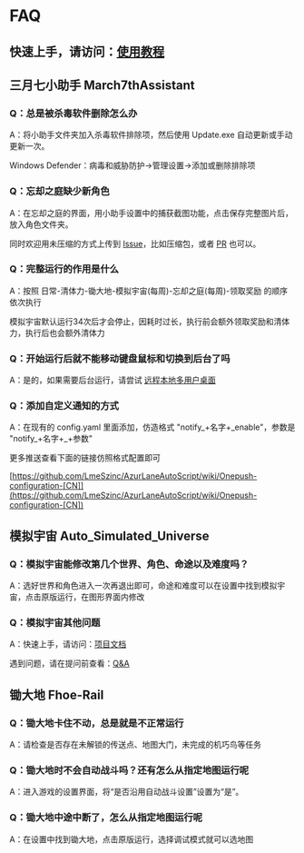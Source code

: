 # FAQ

<!-- ## [视频教程](https://www.bilibili.com/video/BV13h4y1m7VP/) -->

## 快速上手，请访问：[使用教程](https://moesnow.github.io/March7thAssistant/#/assets/docs/Tutorial)

## 三月七小助手 March7thAssistant

### Q：总是被杀毒软件删除怎么办

A：将小助手文件夹加入杀毒软件排除项，然后使用 Update.exe 自动更新或手动更新一次。

Windows Defender：病毒和威胁防护→管理设置→添加或删除排除项

### Q：忘却之庭缺少新角色

A：在忘却之庭的界面，用小助手设置中的捕获截图功能，点击保存完整图片后，放入角色文件夹。

同时欢迎用未压缩的方式上传到 [Issue](https://github.com/moesnow/March7thAssistant/issues)，比如压缩包，或者 [PR](https://github.com/moesnow/March7thAssistant/pulls) 也可以。

### Q：完整运行的作用是什么

A：按照 日常-清体力-锄大地-模拟宇宙(每周)-忘却之庭(每周)-领取奖励 的顺序依次执行

模拟宇宙默认运行34次后才会停止，因耗时过长，执行前会额外领取奖励和清体力，执行后也会额外清体力

### Q：开始运行后就不能移动键盘鼠标和切换到后台了吗

A：是的，如果需要后台运行，请尝试 [远程本地多用户桌面](https://moesnow.github.io/March7thAssistant/#/assets/docs/Tutorial?id=%e5%90%8e%e5%8f%b0%e8%bf%90%e8%a1%8c%ef%bc%88%e8%bf%9c%e7%a8%8b%e6%9c%ac%e5%9c%b0%e5%a4%9a%e7%94%a8%e6%88%b7%e6%a1%8c%e9%9d%a2%ef%bc%89)

### Q：添加自定义通知的方式

A：在现有的 config.yaml 里面添加，仿造格式 "notify\_+名字+\_enable"，参数是 "notify\_+名字+\_+参数"

更多推送查看下面的链接仿照格式配置即可

[https://github.com/LmeSzinc/AzurLaneAutoScript/wiki/Onepush-configuration-[CN]](https://github.com/LmeSzinc/AzurLaneAutoScript/wiki/Onepush-configuration-[CN])

## 模拟宇宙 Auto_Simulated_Universe

### Q：模拟宇宙能修改第几个世界、角色、命途以及难度吗？

A：选好世界和角色进入一次再退出即可，命途和难度可以在设置中找到模拟宇宙，点击原版运行，在图形界面内修改

### Q：模拟宇宙其他问题

A：快速上手，请访问：[项目文档](https://asu.stysqy.top/) 

遇到问题，请在提问前查看：[Q&A](https://asu.stysqy.top/guide/qa.html)

## 锄大地 Fhoe-Rail

### Q：锄大地卡住不动，总是就是不正常运行

A：请检查是否存在未解锁的传送点、地图大门，未完成的机巧鸟等任务

### Q：锄大地时不会自动战斗吗？还有怎么从指定地图运行呢

A：进入游戏的设置界面，将“是否沿用自动战斗设置”设置为“是”。

### Q：锄大地中途中断了，怎么从指定地图运行呢

A：在设置中找到锄大地，点击原版运行，选择调试模式就可以选地图
